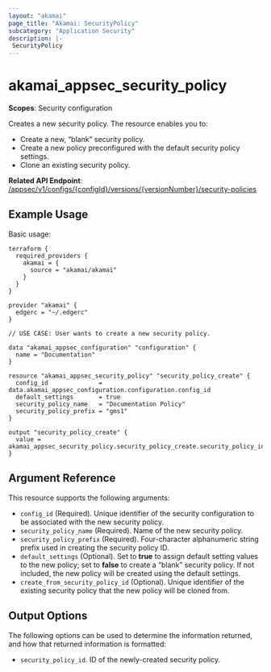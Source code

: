 ```yaml
---
layout: "akamai"
page_title: "Akamai: SecurityPolicy"
subcategory: "Application Security"
description: |-
 SecurityPolicy
---
```


# akamai_appsec_security_policy

**Scopes**: Security configuration

Creates a new security policy. The resource enables you to:

- Create a new, “blank” security policy.
- Create a new policy preconfigured with the default security policy settings.
- Clone an existing security policy.

**Related API Endpoint**: [/appsec/v1/configs/{configId}/versions/{versionNumber}/security-policies](https://developer.akamai.com/api/cloud_security/application_security/v1.html#postsecuritypolicies)

## Example Usage

Basic usage:

```
terraform {
  required_providers {
    akamai = {
      source = "akamai/akamai"
    }
  }
}

provider "akamai" {
  edgerc = "~/.edgerc"
}

// USE CASE: User wants to create a new security policy.

data "akamai_appsec_configuration" "configuration" {
  name = "Documentation"
}

resource "akamai_appsec_security_policy" "security_policy_create" {
  config_id              = data.akamai_appsec_configuration.configuration.config_id
  default_settings       = true
  security_policy_name   = "Documentation Policy"
  security_policy_prefix = "gms1"
}

output "security_policy_create" {
  value = akamai_appsec_security_policy.security_policy_create.security_policy_id
}
```

## Argument Reference

This resource supports the following arguments:

- `config_id` (Required). Unique identifier of the security configuration to be associated with the new security policy.
- `security_policy_name` (Required). Name of the new security policy.
- `security_policy_prefix` (Required). Four-character alphanumeric string prefix used in creating the security policy ID.
- `default_settings` (Optional). Set to **true** to assign default setting values to the new policy; set to **false** to create a “blank” security policy. If not included, the new policy will be created using the default settings.
- `create_from_security_policy_id` (Optional). Unique identifier of the existing security policy that the new policy will be cloned from.

## Output Options

The following options can be used to determine the information returned, and how that returned information is formatted:

- `security_policy_id`. ID of the newly-created security policy.

